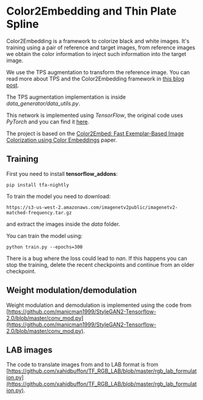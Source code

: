 # Color2Embedding and Thin Plate Spline

Color2Embedding is a framework to colorize black and white images. It's training using a pair of reference and target images, from reference images we obtain the color information to inject such information into the target image. 

We use the TPS augmentation to transform the reference image. You can read more about TPS and the Color2Embedding framework in [this blog post](https://vincentblog.link/posts/thin-plate-splines-and-its-implementation-as-data-augmentation-technique).

The TPS augmentation implementation is inside *data_generator/data_utils.py*.

This network is implemented using *TensorFlow*, the original code uses *PyTorch* and you can find it [here](https://github.com/zhaohengyuan1/Color2Embed).

The project is based on the [Color2Embed: Fast Exemplar-Based Image Colorization using Color Embeddings](https://arxiv.org/abs/2106.08017) paper.


## Training

First you need to install **tensorflow_addons**:

```
pip install tfa-nightly
```

To train the model you need to download:

```
https://s3-us-west-2.amazonaws.com/imagenetv2public/imagenetv2-matched-frequency.tar.gz
```

and extract the images inside the *data* folder.

You can train the model using:

```
python train.py --epochs=300
```

There is a bug where the loss could lead to *nan*. If this happens you can stop the training, delete the recent checkpoints and continue from an older checkpoint.

## Weight modulation/demodulation

Weight modulation and demodulation is implemented using the code from [https://github.com/manicman1999/StyleGAN2-Tensorflow-2.0/blob/master/conv_mod.py](https://github.com/manicman1999/StyleGAN2-Tensorflow-2.0/blob/master/conv_mod.py).

## LAB images

The code to translate images from and to LAB format is from [https://github.com/xahidbuffon/TF_RGB_LAB/blob/master/rgb_lab_formulation.py](https://github.com/xahidbuffon/TF_RGB_LAB/blob/master/rgb_lab_formulation.py).

